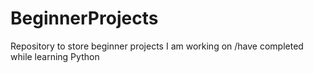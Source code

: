 # BeginnerProjects

Repository to store beginner projects I am working on /have completed while learning Python
